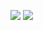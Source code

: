 ![](https://github-readme-stats.vercel.app/api/top-langs?username=Takuro-U&theme=aura&show_icons=true&locale=en&layout=compact)
![](https://skillicons.dev/icons?i=html,css,sass,js,typescript,php)

<!--
**Takuro-U/Takuro-U** is a ✨ _special_ ✨ repository because its `README.md` (this file) appears on your GitHub profile.

Here are some ideas to get you started:

- 🔭 I’m currently working on ...
- 🌱 I’m currently learning ...
- 👯 I’m looking to collaborate on ...
- 🤔 I’m looking for help with ...
- 💬 Ask me about ...
- 📫 How to reach me: ...
- 😄 Pronouns: ...
- ⚡ Fun fact: ...
-->


